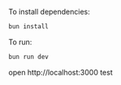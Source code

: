 To install dependencies:
```sh
bun install
```

To run:
```sh
bun run dev
```

open http://localhost:3000
test
